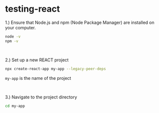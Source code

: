 # testing-react


1.) Ensure that Node.js and npm (Node Package Manager) are installed on your computer.
```bash
node -v
npm -v
```

<br>

2.) Set up a new REACT project
```bash
npx create-react-app my-app --legacy-peer-deps
```
```my-app``` is the name of the project

<br>

3.) Navigate to the project directory 
```bash
cd my-app
```

